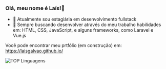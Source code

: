 ### Olá, meu nome é Laís!👋

- 🔭 Atualmente sou estagiária em desenvolvimento fullstack 
- 🌱 Sempre buscando desenvolver através do meu trabalho habilidades em: HTML, CSS, JavaScript, e alguns frameworks, como Laravel e Vue.js 

Você pode encontrar meu prtfólio (em construção) em: https://laisgalvao.github.io/ 

![TOP Linguagens](https://github-readme-stats.vercel.app/api/top-langs/?username=LaisGalvao&layout=compact&theme=dracula)
